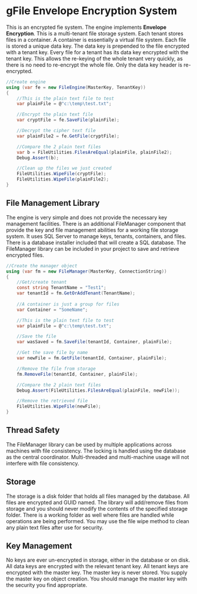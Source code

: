# gFile Envelope Encryption System
This is an  encrypted fie system. The engine implements **Envelope Encryption**. This is a multi-tenant file storage system. Each tenant stores files in a container. A container is essentially a virtual file system. Each file is stored a unique data key. The data key is prepended to the file encrypted with a tenant key. Every file for a tenant has its data key encrypted with the tenant key. This allows the re-keying of the whole tenant very quickly, as there is no need to re-encrypt the whole file. Only the data key header is re-encrypted.

```csharp
//Create engine
using (var fe = new FileEngine(MasterKey, TenantKey))
{
    //This is the plain text file to test
    var plainFile = @"c:\temp\test.txt";

    //Encrypt the plain text file
    var cryptFile = fe.SaveFile(plainFile);

    //Decrypt the cipher text file
    var plainFile2 = fe.GetFile(cryptFile);

    //Compare the 2 plain text files
    var b = FileUtilities.FilesAreEqual(plainFile, plainFile2);
    Debug.Assert(b);

    //Clean up the files we just created
    FileUtilities.WipeFile(cryptFile);
    FileUtilities.WipeFile(plainFile2);
}
```
## File Management Library
The engine is very simple and does not provide the necessary key management facilities. There is an additional FileManager component that provide the key and file management abilities for a working file storage system. It uses SQL Server to manage keys, tenants, containers, and files. There is a database installer included that will create a SQL database. The FileManager library can be included in your project to save and retrieve encrypted files.

```csharp
//Create the manager object
using (var fm = new FileManager(MasterKey, ConnectionString))
{
    //Get/create tenant
    const string TenantName = "Test1";
    var tenantId = fm.GetOrAddTenant(TenantName);
    
    //A container is just a group for files
    var Container = "SomeName";

    //This is the plain text file to test
    var plainFile = @"c:\temp\test.txt";

    //Save the file
    var wasSaved = fm.SaveFile(tenantId, Container, plainFile);

    //Get the save file by name
    var newFile = fm.GetFile(tenantId, Container, plainFile);

    //Remove the file from storage
    fm.RemoveFile(tenantId, Container, plainFile);

    //Compare the 2 plain text files
    Debug.Assert(FileUtilities.FilesAreEqual(plainFile, newFile));

    //Remove the retrieved file
    FileUtilities.WipeFile(newFile);
}
````

## Thread Safety
The FileManager library can be used by multiple applications across machines with file consistency. The locking is handled using the  database as the central coordinator. Multi-threaded and multi-machine usage will not interfere with file consistency.

## Storage
The storage is a disk folder that holds all files managed by the database. All files are encrypted and GUID named. The library will add/remove files from storage and you should never modify the contents of the specified storage folder. There is a working folder as well where files are handled while operations are being performed. You may use the file wipe method to clean any plain text files after use for security.

## Key Management
No keys are ever un-encrypted in storage, either in the database or on disk. All data keys are encrypted with the relevant tenant key. All tenant keys are encrypted with the master key. The master key is never stored. You supply the master key on object creation. You should manage the master key with the security you find appropriate.
